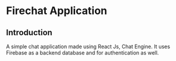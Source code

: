 # Firechat Application



## Introduction
A simple chat application made using React Js, Chat Engine. It uses Firebase as a backend database and for authentication as well.
